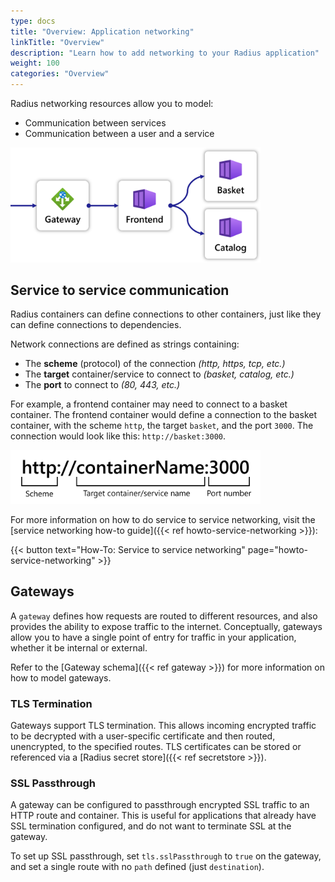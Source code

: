 ```yaml
---
type: docs
title: "Overview: Application networking"
linkTitle: "Overview"
description: "Learn how to add networking to your Radius application"
weight: 100
categories: "Overview"
---
```


Radius networking resources allow you to model:

- Communication between services
- Communication between a user and a service

<img src="networking.png" alt="Diagram of a gateway with traffic going to a frontend container, which in turn sends traffic to the basket and catalog containers" width="400px">

## Service to service communication

Radius containers can define connections to other containers, just like they can define connections to dependencies.

Network connections are defined as strings containing:

- The **scheme** (protocol) of the connection _(http, https, tcp, etc.)_
- The **target** container/service to connect to _(basket, catalog, etc.)_
- The **port** to connect to _(80, 443, etc.)_

For example, a frontend container may need to connect to a basket container. The frontend container would define a connection to the basket container, with the scheme `http`, the target `basket`, and the port `3000`. The connection would look like this: `http://basket:3000`.

<img src="network-connection.png" alt="Diagram showing the components of a network connection" width="400px">

For more information on how to do service to service networking, visit the [service networking how-to guide]({{< ref howto-service-networking >}}):

{{< button text="How-To: Service to service networking" page="howto-service-networking" >}}

## Gateways

A `gateway` defines how requests are routed to different resources, and also provides the ability to expose traffic to the internet. Conceptually, gateways allow you to have a single point of entry for traffic in your application, whether it be internal or external.

Refer to the [Gateway schema]({{< ref gateway >}}) for more information on how to model gateways.

### TLS Termination

Gateways support TLS termination. This allows incoming encrypted traffic to be decrypted with a user-specific certificate and then routed, unencrypted, to the specified routes. TLS certificates can be stored or referenced via a [Radius secret store]({{< ref secretstore >}}).

### SSL Passthrough

A gateway can be configured to passthrough encrypted SSL traffic to an HTTP route and container. This is useful for applications that already have SSL termination configured, and do not want to terminate SSL at the gateway.

To set up SSL passthrough, set `tls.sslPassthrough` to `true` on the gateway, and set a single route with no `path` defined (just `destination`).
